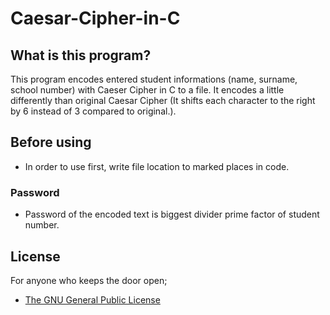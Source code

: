 # Caesar-Cipher-in-C
## What is this program?
This program encodes entered student informations (name, surname, school number) with Caeser Cipher in C to a file. It encodes a little differently than original Caesar Cipher (It shifts each character to the right by 6 instead of 3 compared to original.).
## Before using
* In order to use first, write file location to marked places in code. 
### Password
* Password of the encoded text is biggest divider prime factor of student number.
## License
For anyone who keeps the door open;
- [The GNU General Public License](./License)
